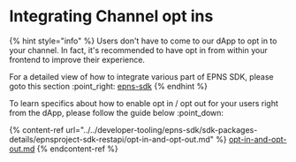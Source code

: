 # Integrating Channel opt ins

{% hint style="info" %}
Users don't have to come to our dApp to opt in to your channel. In fact, it's recommended to have opt in from within your frontend to improve their experience.&#x20;

For a detailed view of how to integrate various part of EPNS SDK, please goto this section :point\_right: [epns-sdk](../../developer-tooling/epns-sdk/ "mention")
{% endhint %}

To learn specifics about how to enable opt in / opt out for your users right from the dApp, please follow the guide below :point\_down:

{% content-ref url="../../developer-tooling/epns-sdk/sdk-packages-details/epnsproject-sdk-restapi/opt-in-and-opt-out.md" %}
[opt-in-and-opt-out.md](../../developer-tooling/epns-sdk/sdk-packages-details/epnsproject-sdk-restapi/opt-in-and-opt-out.md)
{% endcontent-ref %}
